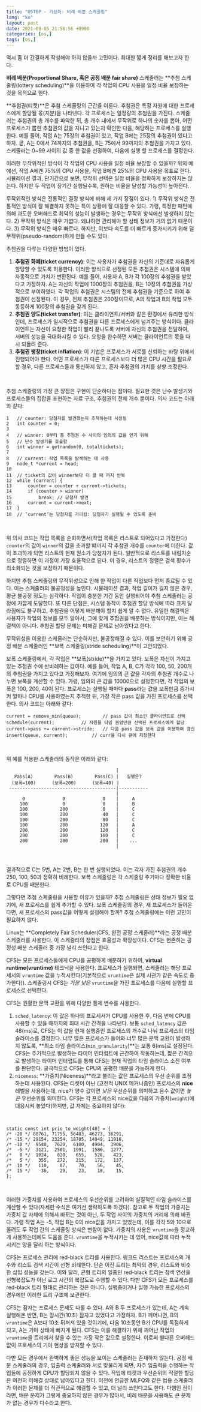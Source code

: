 ```yaml
---
title: "OSTEP - 가상화: 비례 배분 스케줄링"
lang: "ko"
layout: post
date: 2021-09-05 21:58:56 +0900 
categories: [os,]
tags: [os,]
---
```


역시 좀 더 간결하게 작성해야 하지 않을까 고민이다. 최대한 짧게 정리를 해보고자 한다.

**비례 배분(Proportional Share, 혹은 공정 배분 fair share)** 스케줄러는 **추첨 스케줄링(lottery scheduling)**을 이용하여 각 작업의 CPU 사용을 일정 비율 보장하는 것을 목적으로 한다. 

**추첨권(티켓)**은 추첨 스케줄링의 근간을 이룬다. 추첨권은 특정 자원에 대한 프로세스에게 할당될 몫(지분)을 나타낸다. 각 프로세스는 일정량의 추첨권을 가진다. 스케줄러는 추첨권의 총 개수를 파악한 뒤, 총 개수 내에서 무작위로 하나의 숫자를 뽑아, 어떤 프로세스가 뽑힌 추첨권의 값을 지니고 있는지 확인한 다음, 해당하는 프로세스를 실행한다. 예를 들어, 작업 A는 75장의 추첨권이 있고, 작업 B에는 25장의 추첨권이 있다고 하자. 곧, A는 0에서 74까지의 추첨권을, B는 75에서 99까지의 추첨권을 가지고 있다. 스케줄러는 0~99 사이의 값 중 한 값을 선정하여, 다음에 실행 할 프로세스를 결정한다.

이러한 무작위적인 방식이 각 작업의 CPU 사용을 일정 비율 보장할 수 있을까? 위의 예에선, 작업 A에겐 75%의 CPU 사용을, 작업 B에겐 25%의 CPU 사용을 목표로 한다. 시뮬레이션 결과, 단기간으로 보면, 무작위 선택은 일정 비율을 정확하게 보장하지는 않는다. 하지만 두 작업이 장기간 실행될수록, 원하는 비율을 달성할 가능성이 높아진다.

무작위적인 방식은 전통적인 결정 방식에 비해 세 가지 장점이 있다. 1) 무작위 방식은 전통적인 방식이 잘 해결하지 못하는 특이 상황에 잘 대응할 수 있다. 가령, 특정한 패턴에 의해 과도한 오버헤드로 최악의 성능이 발생하는 경우는 무작위 방식에선 발생하지 않는다. 2) 무작위 방식은 매우 가볍다. 왜냐하면 관리해야 할 상태 정보가 거의 없기 때문이다. 3) 무작위 방식은 매우 빠르다. 하지만, 이보다 속도를 더 빠르게 증가시키기 위해 덜 무작위(pseudo-random)하게 만들 수도 있다.

추첨권을 다루는 다양한 방법이 있다.
1. **추첨권 화폐(ticket currency)**: 이는 사용자가 추첨권을 자신의 기준대로 자유롭게 할당할 수 있도록 허용한다. 이러한 방식으로 선정된 모든 추첨권은 시스템에 의해 자동적으로 가치가 변환된다. 예를 들어, 사용자 A, B가 각 100장의 추첨권을 받았다고 가정하자. A는 자신의 작업에 1000장의 추첨권을, B는 10장의 추첨권을 가상적으로 부여하였다. 각 작업의 추첨권은 시스템의 전체 추첨권을 기준으로 하여 추첨권이 선정된다. 이 경우, 전체 추첨권은 200장이므로, A의 작업과 B의 작업 모두 동등하게 100장의 추첨권을 갖게 된다.
2. **추첨권 양도(ticket transfer)**: 이는 클라이언트/서버와 같은 환경에서 유리한 방식인데, 프로세스가 일시적으로 추첨권을 다른 프로세스에게 넘겨주는 방식이다. 클라이언트는 자신이 요청한 작업이 빨리 끝나도록 서버에 자신의 추첨권을 전달하여, 서버의 성능을 극대화시킬 수 있다. 요청을 완수하면 서버는 클라이언트의 몫을 다시 되돌려 준다.
3. **추첨권 팽창(ticket inflation)**: 이 기법은 프로세스가 서로를 신뢰하는 바탕 위에서 진행되어야 한다. 어떤 프로세스가 다른 프로세스보다 더 많은 CPU 시간을 필요로 할 경우, 다른 프로세스들과 통신하지 않고, 혼자 추첨권의 가치를 상향 조정한다.
<br />

추첨 스케줄링의 가장 큰 장점은 구현이 단순하다는 점이다. 필요한 것은 난수 발생기와 프로세스들의 집합을 표현하는 자료 구조, 추첨권의 전체 개수 뿐이다. 의사 코드는 아래와 같다:

```
1 	// counter: 당첨자를 발견했는지 추척하는데 사용됨
2 	int counter = 0;
3
4 	// winner: 0부터 총 추첨권 수 사이의 임의의 값을 얻기 위해 
5 	// 난수 발생기를 호출함 
6 	int winner = getrandom(0, totaltickets);
7
8 	// current: 작업 목록을 탐색하는 데 사용 
9 	node_t *current = head;
10
11 	// ticket의 값이 winner보다 더 클 때 까지 반복 
12 	while (current) {
13 		counter = counter + current->tickets;
14 		if (counter > winner)
15 			break; // 당첨자 발견 
16 		current = current->next;
17 	}
18 	// ’current’는 당첨자를 가리킴: 당첨자가 실행될 수 있도록 준비
```
<br />

위 의사 코드는 작업 목록을 순회하면서(작업 목록은 리스트로 되어있다고 가정한다) `counter`의 값이 `winner`의 값을 초과할 떄까지 각 추첨권 개수를 `counter`에 더한다. 값이 초과하게 되면 리스트의 현재 원소가 당첨자가 된다. 일반적으로 리스트를 내림차순으로 정렬하면 이 과정이 가장 효율적으로 된다. 이 경우, 리스트의 정렬은 검색 횟수가 최소화되는 것을 보장하기 때문이다.

하지만 추첨 스케줄링의 무작위성으로 인해 한 작업이 다른 작업보다 먼저 종료될 수 있다. 이는 스케줄러의 불공정성을 높인다. 시뮬레이션 결과, 작업 길이가 길지 않은 경우, 평균 불공정 정도는 심각하다. 작업이 충분한 기간 동안 실행되어야 추첨 스케줄러는 공정에 가깝게 도달한다. 또 다른 단점은, 시스템 동작이 추첨권 할당 방식에 따라 크게 달라짐에도 불구하고, 추첨권을 어떻게 배분해야 할지 쉽게 알 수 없다. 유일한 해결책은 사용자가 작업의 정보를 모두 알아서, 그에 맞게 추첨권을 배분하는 방식이지만, 이는 해결책이 아니다. 추첨권 할당 문제는 미해결 문제로 남아있다고 한다.

무작위성을 이용한 스케줄러는 단순하지만, 불공정해질 수 있다. 이를 보안하기 위해 공정 배분 스케줄러인 **보폭 스케줄링(stride scheduling)**이 고안되었다.

보폭 스케줄링에서, 각 작업은 **보폭(stride)**을 가지고 있다. 보폭은 자신이 가지고 있는 추첨권 수에 반비례하는 값이다. 예를 들어, 작업 A, B, C가 각각 100, 50, 200개의 추첨권을 가지고 있다고 가정해보자. 여기에 임의의 큰 값을 각자의 추첨권 개수로 나누면 보폭을 계산할 수 있다. 가령, 임의의 큰 값을 10000으로 설정한다면, 각 작업의 보폭은 100, 200, 40이 된다. 프로세스는 실행될 때마다 **pass**라는 값을 보폭만큼 증가시켜 얼마나 CPU를 사용하였는지 추적한 뒤, 가장 작은 pass 값을 가진 프로세스를 선택한다. 의사 코드는 아래와 같다:

```
current = remove_min(queue); 		// pass 값이 최소인 클라이언트로 선택
schedule(current); 			// 자원을 타임 퀀텀만큼 선택된 프로세스에게 할당 
current->pass += current->stride; 	// 다음 pass 값을 보폭 값을 이용하여 갱신 
insert(queue, current); 		// curr을 다시 큐에 저장한다
```
<br />

위 예를 적용한 스케줄러의 동작은 아래와 같다: 

```
                                         |                            
   Pass(A)        Pass(B)        Pass(C) |   실행은?                     
  (보폭=100)      (보폭=200)      (보폭=40) |                            
 ----------------------------------------|-----------                 
                                         |                            
      0              0              0    |     A                      
     100             0              0    |     B                      
     100            200             0    |     C                      
     100            200             40   |     C                      
     100            200             80   |     C                      
     100            200            120   |     A                      
     200            200            120   |     C                      
     200            200            160   |     C                      
     200            200            200   |    ...                     
                                         |              
```
<br />

결과적으로 C는 5번, A는 2번, B는 한 번 실행되었다. 이는 각자 가진 추첨권의 개수 250, 100, 50과 정확히 비례한다. 보폭 스케줄링은 각 스케줄링 주기마다 정확한 비율로 CPU를 배분한다.

그렇다면 추첨 스케줄링을 사용할 이유가 있을까? 추첨 스케줄링은 상태 정보가 필요 없기에, 새 프로세스를 쉽게 추가할 수 있다. 보폭 스케줄링의 경우, 새 프로세스가 들어온다면, 새 프로세스의 pass값을 어떻게 설정해야 할까? 추첨 스케줄링에는 이런 고민이 필요하지 않다.

Linux는 **Completely Fair Scheduler(CFS, 완전 공정 스케줄러)**라는 공정 배분 스케줄러를 사용한다. 이 스케줄러의 장점은 효율성과 확장성이다. CFS는 현존하는 공정성 배분 스케줄러 중 가장 널리 쓰인다고 한다.

CFS는 모든 프로세스들에게 CPU를 공평하게 배분하기 위하여, **virtual runtime(vruntime)** 테크닉을 사용한다. 프로세스가 실행되면, 스케줄러는 해당 프로세서의 `vruntime` 값을 누적시킨다(기본적으로 `vruntime`은 실제 시관가 같은 속도로 증가한다)). 스케줄링시 CFS는 _가장 낮은_ `vruntime`을 가진 프로세스를 다음에 실행할 프로세스로 선택한다.

CFS는 원활한 문맥 교환을 위해 다양한 통제 변수를 사용한다.
1. `sched_latency`: 이 값은 하나의 프로세서가 CPU를 사용한 후, 다음 번에 CPU를 사용할 수 있을 때까지의 최대 시간 간격을 나타낸다. 보통 `sched_latency` 값은 48(ms)로, CFS는 이 값을 현재 실행중인 프로세스의 개수로 나눠 프로세스의 타임 슬라이스를 결정한다. 너무 많은 프로세스가 들어와 너무 많은 문맥 교환이 발생하지 않도록, **최소 타임 슬라이스(`min_granularity`)**는 보통 6(ms)로 설정된다. CFS는 주기적으로 발생하는 타이머 인터럽트에 근간하여 작동하는데, 짧은 간격으로 발생하는 타이머 인터럽트를 통해 CFS는 현재 작업의 타임 슬라이스 소진 여부를 판단한다. 궁극적으로 CFS는 CPU의 공평한 배분을 가능하게 한다.
2. `niceness`: **가중치(Niceness)**라고 불리는 값은 프로세스의 우선 순위를 조정하는데 사용된다. CFS는 티켓이 아닌 (고전적 UNIX 메커니즘인) 프로세스의 **nice** 레벨을 사용하는데, nice가 양수 값이면 _낮은_ 우선순위를 의미하고 음수 값이면 _높은_ 우선순위를 의미한다. CFS는 각 프로세스의 nice값을 다음의 가중치(`weight`)에 대응시켜 놓았다(하지만, 값 자체는 중요하지 않다):
<br />

```
static const int prio_to_weight[40] = {
/* -20 */ 88761, 71755, 56483, 46273, 36291,
/* -15 */ 29154, 23254, 18705, 14949, 11916,
/* -10 */  9548,  7620,  6100,  4904,  3906,
/*  -5 */  3121,  2501,  1991,  1586,  1277,
/*   0 */  1024,   820,   655,   526,   423,
/*   5 */   355,   272,   215,   172,   137,
/*  10 */   110,    87,    70,    56,    45,
/*  15 */    36,    29,    23,    18,    15, 
};
```
<br />

이러한 가중치를 사용하여 프로세스의 우선순위를 고려하여 실질적인 타임 슬라이스를 계산할 수 있다(자세한 수식은 여기선 생략하도록 하겠다). 참고로 두 작업의 가중치는 가중치 값 자체에 의해서 바뀌는 것이 아닌, 두 작업 사이의 가중치의 거리에 의해 바뀐다. 가령 작업 A는 -5, 작업 B는 0의 nice값을 가지고 있었는데, 이를 각각 5와 10으로 올려도 두 작업 간의 스케줄링 방식은 변함이 없다. 가중치의 사용은 `vruntime`을 정교하게 사용하는데에도 도움을 준다. `vruntime`을 누적시키는 데 있어, nice값에 따라 누적시키는 양을 달리 하는 방식이다.

CFS는 프로세스 관리에 red-black 트리를 사용한다. 링크드 리스트는 프로세스의 개수와 리스트 검색 시간이 선형 비례한다. 단순 이진 트리는 최악의 경우, 리스트와 비슷한 삽입 성능을 갖는다. 이와 달리, 균형 트리의 일종인 red-black 트리는 참색 연산을 선형복잡도가 아닌 로그 시간의 복잡도로 수행할 수 있다. 다만 CFS가 모든 프로세스를 red-black 트리 형태로 관리하는 것은 아니다. 실행중이거나 실행 가능한 프로세스의 경우에만 이러한 트리 구조에 보관한다.

CFS는 잠자는 프로세스 문제도 다룰 수 있다. A와 B 두 프로세스가 있는데, A는 계속 실행해온 반면, B는 장시간(10초) 잠자고 있었다고 가정하자. B가 깨어나면, B의 `vruntime`은 A보다 10초 뒤쳐져 있을 것이기에, 다음 10초동안 B가 CPU를 독점하게 되고, A는 기아 상태에 빠지게 된다. CFS는 이를 해결하기 위해 깨어난 작업의 `vruntime`을 트리에서 찾을 수 있는 가장 작은 값으로 설정한다. 이로써 별다른 오버헤드 없이 프로세스의 기아 현상을 방지할 수 있다.

다만 모든 경우에서 완벽하게 좋은 성능을 보이는 스케줄러는 존재하지 않는다. 공정 배분 스케줄러의 경우, 입출력 스케줄러와 서로 맞물리게 되면, 자주 입출력을 수행하는 작업들에 공정하게 CPU가 할당되지 않을 수 있다. 작업에 티켓과 우선순위의 적절한 할당은 여전히 미해결 상태로 남아있다고 한다. 이전에 언급한 MLFQ와 같은 범용 스케줄러가 이러한 문제를 더 직관적으로 해결할 수 있고, 더 널리 쓰인다고도 한다. 다행인 점이라면, 배분 문제가 그렇게 중요하지 않은 경우가 많아서, 비례 배분을 사용해도 큰 문제가 없는 경우가 다수라고 한다.